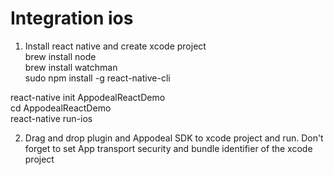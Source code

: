 # Integration ios
1) Install react native and create xcode project   
brew install node   
brew install watchman   
sudo npm install -g react-native-cli   

react-native init AppodealReactDemo   
cd AppodealReactDemo   
react-native run-ios   

2) Drag and drop plugin and Appodeal SDK to xcode project and run. Don't forget to set App transport security and bundle identifier of the xcode project   

